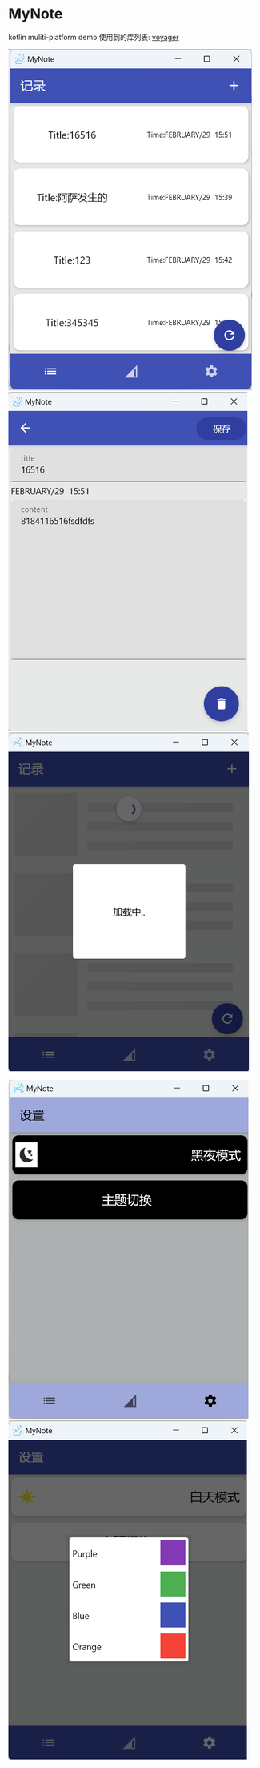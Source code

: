 # MyNote
 kotlin muliti-platform demo 
使用到的库列表:
[voyager](https://github.com/adrielcafe/voyager)




![image](./picture/p1.png) ![image](./picture/p2.png) ![image](./picture/p3.png)

![image](./picture/p4.png) ![image](./picture/p5.png)

